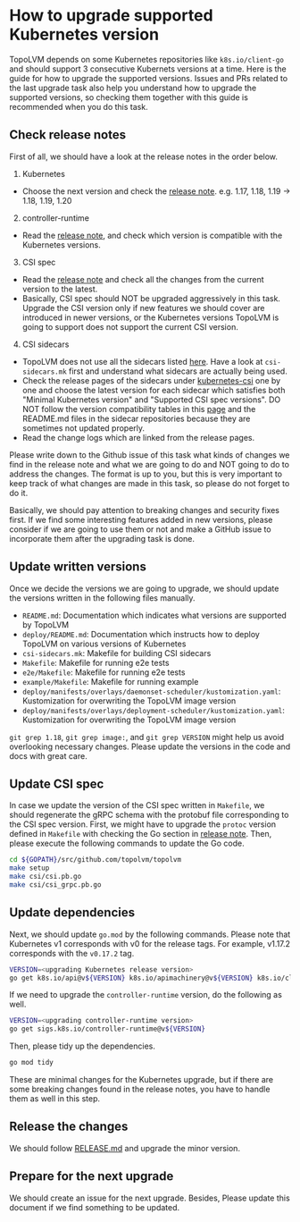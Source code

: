 How to upgrade supported Kubernetes version
===========================================

TopoLVM depends on some Kubernetes repositories like `k8s.io/client-go` and should support 3 consecutive Kubernets versions at a time.
Here is the guide for how to upgrade the supported versions.
Issues and PRs related to the last upgrade task also help you understand how to upgrade the supported versions,
so checking them together with this guide is recommended when you do this task.

## Check release notes

First of all, we should have a look at the release notes in the order below.

1. Kubernetes
  - Choose the next version and check the [release note](https://kubernetes.io/docs/setup/release/notes/). e.g. 1.17, 1.18, 1.19 -> 1.18, 1.19, 1.20
2. controller-runtime
  - Read the [release note](https://github.com/kubernetes-sigs/controller-runtime/releases), and check which version is compatible with the Kubernetes versions.
3. CSI spec
  - Read the [release note](https://github.com/container-storage-interface/spec/blob/master/spec.md) and check all the changes from the current version to the latest.
  - Basically, CSI spec should NOT be upgraded aggressively in this task.
    Upgrade the CSI version only if new features we should cover are introduced in newer versions, or the Kubernetes versions TopoLVM is going to support does not support the current CSI version.
4. CSI sidecars
  - TopoLVM does not use all the sidecars listed [here](https://kubernetes-csi.github.io/docs/sidecar-containers.html).
    Have a look at `csi-sidecars.mk` first and understand what sidecars are actually being used.
  - Check the release pages of the sidecars under [kubernetes-csi](https://github.com/kubernetes-csi) one by one and choose the latest version for each sidecar which satisfies both "Minimal Kubernetes version" and "Supported CSI spec versions".
    DO NOT follow the version compatibility tables in this [page](https://kubernetes-csi.github.io/docs/sidecar-containers.html) and the README.md files in the sidecar repositories because they are sometimes not updated properly.
  - Read the change logs which are linked from the release pages.

Please write down to the Github issue of this task what kinds of changes we find in the release note and what we are going to do and NOT going to do to address the changes.
The format is up to you, but this is very important to keep track of what changes are made in this task, so please do not forget to do it.

Basically, we should pay attention to breaking changes and security fixes first.
If we find some interesting features added in new versions, please consider if we are going to use them or not and make a GitHub issue to incorporate them after the upgrading task is done.

## Update written versions

Once we decide the versions we are going to upgrade, we should update the versions written in the following files manually.

- `README.md`: Documentation which indicates what versions are supported by TopoLVM
- `deploy/README.md`: Documentation which instructs how to deploy TopoLVM on various versions of Kubernetes
- `csi-sidecars.mk`: Makefile for building CSI sidecars
- `Makefile`: Makefile for running e2e tests
- `e2e/Makefile`: Makefile for running e2e tests
- `example/Makefile`: Makefile for running example
- `deploy/manifests/overlays/daemonset-scheduler/kustomization.yaml`: Kustomization for overwriting the TopoLVM image version
- `deploy/manifests/overlays/deployment-scheduler/kustomization.yaml`: Kustomization for overwriting the TopoLVM image version

`git grep 1.18`, `git grep image:`, and `git grep VERSION` might help us avoid overlooking necessary changes.
Please update the versions in the code and docs with great care.

## Update CSI spec

In case we update the version of the CSI spec written in `Makefile`, we should regenerate the gRPC schema with the protobuf file corresponding to the CSI spec version.
First, we might have to upgrade the `protoc` version defined in `Makefile` with checking the Go section in [release note](https://github.com/protocolbuffers/protobuf/releases).
Then, please execute the following commands to update the Go code.

```bash
cd ${GOPATH}/src/github.com/topolvm/topolvm
make setup
make csi/csi.pb.go
make csi/csi_grpc.pb.go
```

## Update dependencies

Next, we should update `go.mod` by the following commands.
Please note that Kubernetes v1 corresponds with v0 for the release tags. For example, v1.17.2 corresponds with the `v0.17.2` tag.

```bash
VERSION=<upgrading Kubernetes release version>
go get k8s.io/api@v${VERSION} k8s.io/apimachinery@v${VERSION} k8s.io/client-go@v${VERSION}
```

If we need to upgrade the `controller-runtime` version, do the following as well.

```bash
VERSION=<upgrading controller-runtime version>
go get sigs.k8s.io/controller-runtime@v${VERSION}
```

Then, please tidy up the dependencies.

```bash
go mod tidy
```

These are minimal changes for the Kubernetes upgrade, but if there are some breaking changes found in the release notes, you have to handle them as well in this step.

## Release the changes

We should follow [RELEASE.md](../RELEASE.md) and upgrade the minor version.

## Prepare for the next upgrade

We should create an issue for the next upgrade. Besides, Please update this document if we find something to be updated.
